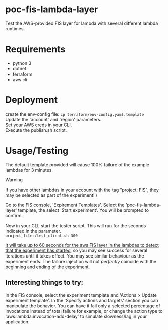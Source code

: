 # poc-fis-lambda-layer
Test the AWS-provided FIS layer for lambda with several different lambda runtimes.

# Requirements
- python 3
- dotnet
- terraform
- aws cli

# Deployment
create the env-config file: ```cp terraform/env-config.yaml.template``` \
Update the 'account' and 'region' parameters.\
Set your AWS creds in your CLI. \
Execute the publish.sh script.

# Usage/Testing
The default template provided will cause 100% failure of the example lambdas for 3 minutes.
> [!WARNING]
> If you have other lambdas in your account with the tag "project: FIS", they may be selected as part of the experiment! \

Go to the FIS console, 'Expirement Templates'. Select the 'poc-fis-lambda-layer' template, the select 'Start experiment'. You will be prompted to confirm.

Now in your CLI, start the tester script. This will run for the seconds indicated in the parameter. \
```project_files/test_client.sh 300```

[It will take up to 60 seconds for the aws FIS layer in the lambdas to detect that the experiment has started](https://docs.aws.amazon.com/fis/latest/userguide/use-lambda-actions.html#understanding-polling), so you may see success for several iterations until it takes effect. You may see similar behaviour as the experiment ends. The failure injection will not *perfectly* coincide with the beginning and ending of the experiment.

## Interesting things to try:
In the FIS console, select the experiment template and 'Actions > Update experiment template'. In the 'Specify actions and targets' section you can manipulate the behavior. You can have it fail only a selected percentage of invocations instead of total failure for example, or change the action type to 'aws:lambda:invocation-add-delay' to simulate slowness/lag in your application. 